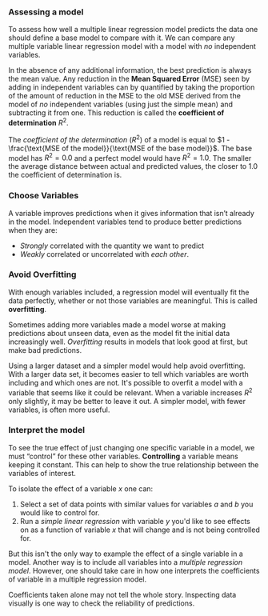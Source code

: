 ### Assessing a model

To assess how well a multiple linear regression model predicts the data one should define a base model to compare with it. We can compare any multiple variable linear regression model with a model with _no_ independent variables.

In the absence of any additional information, the best prediction is always the mean value. Any reduction in the **Mean Squared Error** (MSE) seen by adding in independent variables can by quantified by taking the proportion of the amount of reduction in the MSE to the old MSE derived from the model of _no_ independent variables (using just the simple mean) and subtracting it from one. This reduction is called the **coefficient of determination** $R^2$.

The _coefficient of the determination_ ($R^2$) of a model is equal to $1 - \frac{\text{MSE of the model}}{\text{MSE of the base model}}$. The base model has $R^2 = 0.0$ and a perfect model would have $R^2 = 1.0$. The smaller the average distance between actual and predicted values, the closer to $1.0$ the coefficient of determination is.

### Choose Variables
A variable improves predictions when it gives information that isn’t already in the model. Independent variables tend to produce better predictions when they are:
* _Strongly_ correlated with the quantity we want to predict
* _Weakly_ correlated or uncorrelated with _each other_.

### Avoid Overfitting
With enough variables included, a regression model will eventually fit the data perfectly, whether or not those variables are meaningful. This is called **overfitting**.

Sometimes adding more variables made a model worse at making predictions about unseen data, even as the model fit the initial data increasingly well. _Overfitting_ results in models that look good at first, but make bad predictions.

Using a larger dataset and a simpler model would help avoid overfitting. With a larger data set, it becomes easier to tell which variables are worth including and which ones are not. It's possible to overfit a model with a variable that seems like it could be relevant. When a variable increases $R^2$ only slightly, it may be better to leave it out. A simpler model, with fewer variables, is often more useful.

### Interpret the model

To see the true effect of just changing one specific variable in a model, we must “control” for these other variables. **Controlling** a variable means keeping it constant. This can help to show the true relationship between the variables of interest.

To isolate the effect of a variable $x$ one can:
1. Select a set of data points with similar values for variables $a$ and $b$ you would like to control for.
2. Run a _simple linear regression_ with variable $y$ you'd like to see effects on as a function of variable $x$ that will change and is not being controlled for.

But this isn't the only way to example the effect of a single variable in a model. Another way is to include all variables into a _multiple regression model_. However, one should take care in how one interprets the coefficients of variable in a multiple regression model.

Coefficients taken alone may not tell the whole story. Inspecting data visually is one way to check the reliability of predictions.

